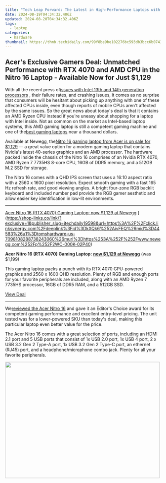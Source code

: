 ```yaml
---
title: "Tech Leap Forward: The Latest in High-Performance Laptops with Intel Core Ultra and AMD Ryzen 7040 Processors"
date: 2024-08-19T04:34:32.406Z
updated: 2024-08-20T04:34:32.406Z
tags:
  - laptop
categories:
  - hardware
thumbnail: https://thmb.techidaily.com/99f8be9be102276bc593db3bcc6b07419f9816f2452ed4f5c2e0bd34aa16b628.jpg
---
```


## Acer's Exclusive Gamers Deal: Unmatched Performance with RTX 4070 and AMD CPU in the Nitro 16 Laptop - Available Now for Just $1,129

With all the recent press of[issues with Intel 13th and 14th generation processors](https://tools.techidaily.com) , their failure rates, and crashing issues, it comes as no surprise that consumers will be hesitant about picking up anything with one of these affected CPUs inside, even though reports of mobile CPUs aren't affected by the same issues. So the great news about today's deal is that it contains an AMD Ryzen CPU instead if you're uneasy about shopping for a laptop with Intel inside. Not as common on the market as Intel-based laptop systems, this AMD gaming laptop is still a competent gaming machine and one of the[best gaming laptops](https://tools.techidaily.com) near a thousand dollars.

 Available at Newegg, the[Nitro 16 gaming laptop from Acer is on sale for $1,129](https://shop-links.co/link/?exclusive=1&publisher_slug=itechdaily19598&url=https%3A%2F%2Fclick.linksynergy.com%2Fdeeplink%3Fid%3DkXQk6%252AivFEQ%26mid%3D44583%26u1%3Dtomshardware-us-4089723815264127452%26murl%3Dhttps%253A%252F%252Fwww.newegg.com%252Fp%252F2WC-000K-02P40) — a great value option for a modern gaming laptop that contains Nvidia's latest 40-series graphics and an AMD processor. The hardware packed inside the chassis of the Nitro 16 comprises of an Nvidia RTX 4070, AMD Ryzen 7 7735HS 8-core CPU, 16GB of DDR5 memory, and a 512GB M.2 SSD for storage.

 The Nitro 16 comes with a QHD IPS screen that uses a 16:10 aspect ratio with a 2560 x 1600 pixel resolution. Expect smooth gaming with a fast 165 Hz refresh rate, and good viewing angles. A bright four-zone RGB backlit keyboard and included number pad provide the RGB gamer aesthetic and allow easier key identification in low-lit environments.

---

[Acer Nitro 16 (RTX 4070) Gaming Laptop: now $1,129 at Newegg](https://cdn.mos.cms.futurecdn.net/nvGtm68hzBLcqtn6pxZxnA-200-100.png "Acer Nitro 16 (RTX 4070) Gaming Laptop: now $1,129 at Newegg") ](https://shop-links.co/link/?exclusive=1&publisher_slug=itechdaily19598&url=https%3A%2F%2Fclick.linksynergy.com%2Fdeeplink%3Fid%3DkXQk6%252AivFEQ%26mid%3D44583%26u1%3Dtomshardware-us-7098108288738243060%26murl%3Dhttps%253A%252F%252Fwww.newegg.com%252Fp%252F2WC-000K-02P40)

**Acer Nitro 16 (RTX 4070) Gaming Laptop:** [**now $1,129 at Newegg**](https://shop-links.co/link/?exclusive=1&publisher_slug=itechdaily19598&url=https%3A%2F%2Fclick.linksynergy.com%2Fdeeplink%3Fid%3DkXQk6%252AivFEQ%26mid%3D44583%26u1%3Dtomshardware-us-2912445653589506180%26murl%3Dhttps%253A%252F%252Fwww.newegg.com%252Fp%252F2WC-000K-02P40)  (was $1,199)  
  
 This gaming laptop packs a punch with its RTX 4070 GPU-powered graphics and 2560 x 1600 QHD resolution. Plenty of RGB and enough ports for your favorite peripherals are included, along with an AMD Ryzen 7 7735HS processor, 16GB of DDR5 RAM, and a 512GB SSD.

[View Deal](https://shop-links.co/link/?exclusive=1&publisher_slug=itechdaily19598&url=https%3A%2F%2Fclick.linksynergy.com%2Fdeeplink%3Fid%3DkXQk6%252AivFEQ%26mid%3D44583%26u1%3Dtomshardware-us-7098108288738243060%26murl%3Dhttps%253A%252F%252Fwww.newegg.com%252Fp%252F2WC-000K-02P40)

---

 We[reviewed the Acer Nitro 16](https://tools.techidaily.com) and gave it an Editor's Choice award for its competent gaming performance and excellent entry-level pricing. The unit tested was for a lower-powered SKU than today's deal, making this particular laptop even better value for the price.

 The Acer Nitro 16 comes with a great selection of ports, including an HDMI 2.1 port and 5 USB ports that consist of 1x USB 2.0 port, 1x USB 4 port, 2 x USB 3.2 Gen 2 Type-A port, 1x USB 3.2 Gen 2 Type-C port, an ethernet (RJ45) port, and a headphone/microphone combo jack. Plenty for all your favorite peripherals.

<ins class="adsbygoogle"
     style="display:block"
     data-ad-format="autorelaxed"
     data-ad-client="ca-pub-7571918770474297"
     data-ad-slot="1223367746"></ins>



<ins class="adsbygoogle"
     style="display:block"
     data-ad-client="ca-pub-7571918770474297"
     data-ad-slot="8358498916"
     data-ad-format="auto"
     data-full-width-responsive="true"></ins>



<!-- affiliate ads begin -->
<a href="https://electronicx.pxf.io/c/5597632/1872456/14483" target="_top" id="1872456"><img src="//a.impactradius-go.com/display-ad/14483-1872456" border="0" alt="" width="500" height="375"/></a><img height="0" width="0" src="https://imp.pxf.io/i/5597632/1872456/14483" style="position:absolute;visibility:hidden;" border="0" />
<!-- affiliate ads end -->